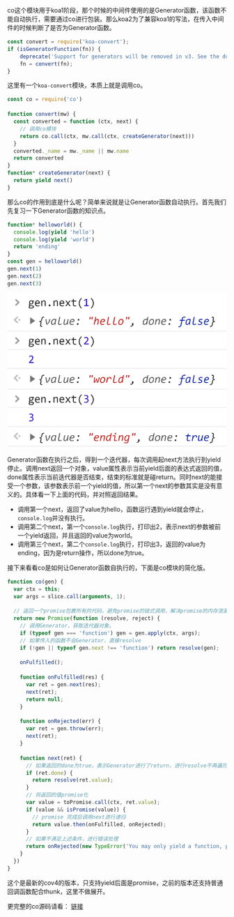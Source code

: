 co这个模块用于koa1阶段，那个时候的中间件使用的是Generator函数，该函数不能自动执行，需要通过co进行包装。那么koa2为了兼容koa1的写法，在传入中间件的时候判断了是否为Generator函数。

```javascript
const convert = require('koa-convert');
if (isGeneratorFunction(fn)) {
    deprecate('Support for generators will be removed in v3. See the documentation for examples of how to convert old middleware https://github.com/koajs/koa/blob/master/docs/migration.md');
    fn = convert(fn);
}
```

这里有一个`koa-convert`模块，本质上就是调用co。

```javascript
const co = require('co')

function convert(mw) {
  const converted = function (ctx, next) {
    // 调用co模块
    return co.call(ctx, mw.call(ctx, createGenerator(next)))
  }
  converted._name = mw._name || mw.name
  return converted
}
function* createGenerator(next) {
  return yield next()
}
```

那么co的作用到底是什么呢？简单来说就是让Generator函数自动执行。首先我们先复习一下Generator函数的知识点。

```javascript
function* helloworld() {
  console.log(yield 'hello')
  console.log(yield 'world')
  return 'ending'
}
const gen = helloworld()
gen.next(1)
gen.next(2)
gen.next(3)
```

![执行结果](./images/gen_result.jpg)

Generator函数在执行之后，得到一个迭代器，每次调用起next方法执行到yield停止。调用next返回一个对象，value属性表示当前yield后面的表达式返回的值，done属性表示当前迭代器是否结束，结束的标准就是碰return。同时next的能接受一个参数，该参数表示前一个yield的值，所以第一个next的参数其实是没有意义的。具体看一下上面的代码，并对照返回结果。

- 调用第一个next，返回了value为hello，函数运行遇到yield就会停止，`console.log`并没有执行。
- 调用第二个next，第一个`console.log`执行，打印出2，表示next的参数被前一个yield返回，并且返回的value为world。
- 调用第三个next，第二个`console.log`执行，打印出3，返回的value为ending，因为是return操作，所以done为true。

接下来看看co是如何让Generator函数自执行的，下面是co模块的简化版。

```javascript
function co(gen) {
  var ctx = this;
  var args = slice.call(arguments, 1);
  
  // 返回一个promise包裹所有的代码，避免promise的链式调用，解决promise的内存泄漏
  return new Promise(function (resolve, reject) {
    // 调用Generator，获取迭代器对象。
    if (typeof gen === 'function') gen = gen.apply(ctx, args);
    // 如果传入的函数不会Generator，直接resolve
    if (!gen || typeof gen.next !== 'function') return resolve(gen);

    onFulfilled();

    function onFulfilled(res) {
      var ret = gen.next(res);
      next(ret);
      return null;
    }

    function onRejected(err) {
      var ret = gen.throw(err);
      next(ret);
    }

    function next(ret) {
      // 如果返回的done为true，表示Generator进行了return，进行resolve不再遍历。
      if (ret.done) { 
        return resolve(ret.value);
      }
      // 将返回的值promise化
      var value = toPromise.call(ctx, ret.value);
      if (value && isPromise(value)) {
        // promise 完成后调用next进行递归
        return value.then(onFulfilled, onRejected);
      }
      // 如果不满足上述条件，进行错误处理
      return onRejected(new TypeError('You may only yield a function, promise, generator, array, or object, but the following object was passed: "' + String(ret.value) + '"'));
    }
  })
}
```

这个是最新的cov4的版本，只支持yield后面是promise，之前的版本还支持普通回调函数配合thunk，这里不做展开。

更完整的co源码请看： [链接](./src/koa-convert/co.js)